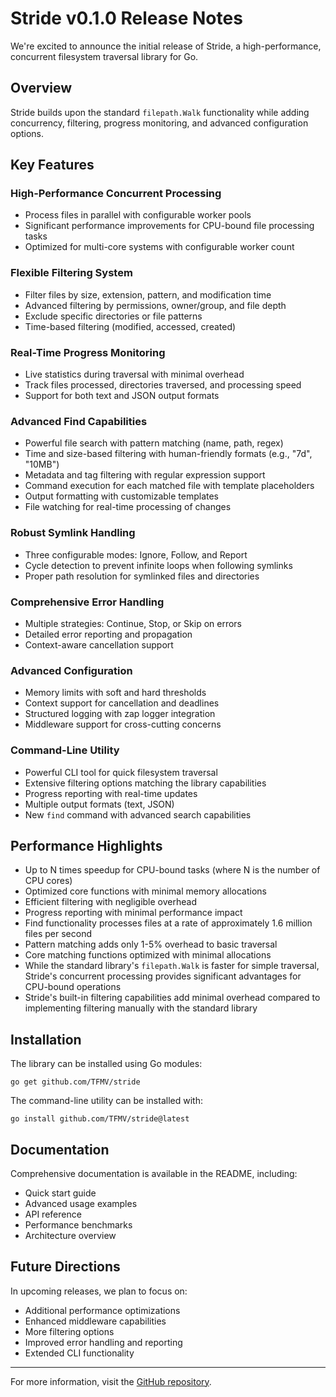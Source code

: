 # Stride v0.1.0 Release Notes

We're excited to announce the initial release of Stride, a high-performance, concurrent filesystem traversal library for Go.

## Overview

Stride builds upon the standard `filepath.Walk` functionality while adding concurrency, filtering, progress monitoring, and advanced configuration options.

## Key Features

### High-Performance Concurrent Processing

- Process files in parallel with configurable worker pools
- Significant performance improvements for CPU-bound file processing tasks
- Optimized for multi-core systems with configurable worker count

### Flexible Filtering System

- Filter files by size, extension, pattern, and modification time
- Advanced filtering by permissions, owner/group, and file depth
- Exclude specific directories or file patterns
- Time-based filtering (modified, accessed, created)

### Real-Time Progress Monitoring

- Live statistics during traversal with minimal overhead
- Track files processed, directories traversed, and processing speed
- Support for both text and JSON output formats

### Advanced Find Capabilities

- Powerful file search with pattern matching (name, path, regex)
- Time and size-based filtering with human-friendly formats (e.g., "7d", "10MB")
- Metadata and tag filtering with regular expression support
- Command execution for each matched file with template placeholders
- Output formatting with customizable templates
- File watching for real-time processing of changes

### Robust Symlink Handling

- Three configurable modes: Ignore, Follow, and Report
- Cycle detection to prevent infinite loops when following symlinks
- Proper path resolution for symlinked files and directories

### Comprehensive Error Handling

- Multiple strategies: Continue, Stop, or Skip on errors
- Detailed error reporting and propagation
- Context-aware cancellation support

### Advanced Configuration

- Memory limits with soft and hard thresholds
- Context support for cancellation and deadlines
- Structured logging with zap logger integration
- Middleware support for cross-cutting concerns

### Command-Line Utility

- Powerful CLI tool for quick filesystem traversal
- Extensive filtering options matching the library capabilities
- Progress reporting with real-time updates
- Multiple output formats (text, JSON)
- New `find` command with advanced search capabilities

## Performance Highlights

- Up to N times speedup for CPU-bound tasks (where N is the number of CPU cores)
- Optimized core functions with minimal memory allocations
- Efficient filtering with negligible overhead
- Progress reporting with minimal performance impact
- Find functionality processes files at a rate of approximately 1.6 million files per second
- Pattern matching adds only 1-5% overhead to basic traversal
- Core matching functions optimized with minimal allocations
- While the standard library's `filepath.Walk` is faster for simple traversal, Stride's concurrent processing provides significant advantages for CPU-bound operations
- Stride's built-in filtering capabilities add minimal overhead compared to implementing filtering manually with the standard library

## Installation

The library can be installed using Go modules:

`go get github.com/TFMV/stride`

The command-line utility can be installed with:

`go install github.com/TFMV/stride@latest`

## Documentation

Comprehensive documentation is available in the README, including:

- Quick start guide
- Advanced usage examples
- API reference
- Performance benchmarks
- Architecture overview

## Future Directions

In upcoming releases, we plan to focus on:

- Additional performance optimizations
- Enhanced middleware capabilities
- More filtering options
- Improved error handling and reporting
- Extended CLI functionality

---

For more information, visit the [GitHub repository](https://github.com/TFMV/stride).
